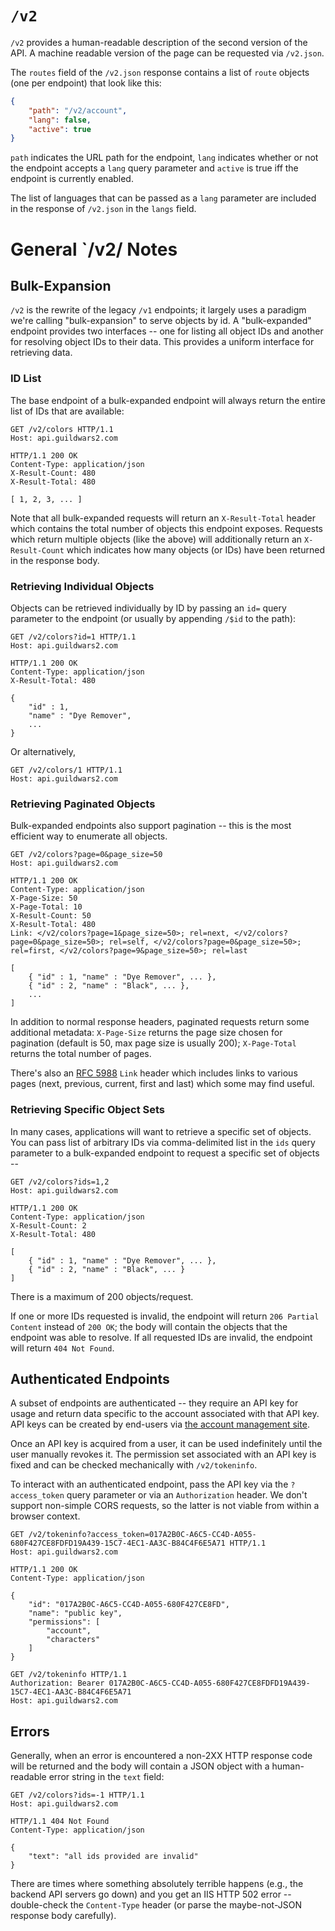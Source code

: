 # `/v2`

`/v2` provides a human-readable description of the second version of the API. A machine readable version of the page can be requested via `/v2.json`.

The `routes` field of the `/v2.json` response contains a list of `route` objects (one per endpoint) that look like this:


```json
{
    "path": "/v2/account",
    "lang": false,
    "active": true
}
```

`path` indicates the URL path for the endpoint, `lang` indicates whether or not the endpoint accepts a `lang` query parameter and `active` is true iff the endpoint is currently enabled.

The list of languages that can be passed as a `lang` parameter are included in the response of `/v2.json` in the `langs` field.

# General `/v2/ Notes

## Bulk-Expansion

`/v2` is the rewrite of the legacy `/v1` endpoints; it largely uses a paradigm we're calling "bulk-expansion" to serve objects by id. A "bulk-expanded" endpoint provides two interfaces -- one for listing all object IDs and another for resolving object IDs to their data. This provides a uniform interface for retrieving data.

### ID List

The base endpoint of a bulk-expanded endpoint will always return the entire list of IDs that are available:

```http
GET /v2/colors HTTP/1.1
Host: api.guildwars2.com

HTTP/1.1 200 OK
Content-Type: application/json
X-Result-Count: 480
X-Result-Total: 480

[ 1, 2, 3, ... ]
```

Note that all bulk-expanded requests will return an `X-Result-Total` header which contains the total number of objects this endpoint exposes. Requests which return multiple objects (like the above) will additionally return an `X-Result-Count` which indicates how many objects (or IDs) have been returned in the response body.

### Retrieving Individual Objects

Objects can be retrieved individually by ID by passing an `id=` query parameter to the endpoint (or usually by appending `/$id` to the path):

```http
GET /v2/colors?id=1 HTTP/1.1
Host: api.guildwars2.com

HTTP/1.1 200 OK
Content-Type: application/json
X-Result-Total: 480

{
	"id" : 1,
	"name" : "Dye Remover",
	...
}
```

Or alternatively,

```http
GET /v2/colors/1 HTTP/1.1
Host: api.guildwars2.com
```

### Retrieving Paginated Objects

Bulk-expanded endpoints also support pagination -- this is the most efficient way to enumerate all objects.

```http
GET /v2/colors?page=0&page_size=50
Host: api.guildwars2.com

HTTP/1.1 200 OK
Content-Type: application/json
X-Page-Size: 50
X-Page-Total: 10
X-Result-Count: 50
X-Result-Total: 480
Link: </v2/colors?page=1&page_size=50>; rel=next, </v2/colors?page=0&page_size=50>; rel=self, </v2/colors?page=0&page_size=50>; rel=first, </v2/colors?page=9&page_size=50>; rel=last

[
	{ "id" : 1, "name" : "Dye Remover", ... },
	{ "id" : 2, "name" : "Black", ... },
	...
]
```

In addition to normal response headers, paginated requests return some additional metadata: `X-Page-Size` returns the page size chosen for pagination (default is 50, max page size is usually 200); `X-Page-Total` returns the total number of pages.

There's also an [RFC 5988](https://tools.ietf.org/html/rfc5988) `Link` header which includes links to various pages (next, previous, current, first and last) which some may find useful.

### Retrieving Specific Object Sets

In many cases, applications will want to retrieve a specific set of objects. You can pass list of arbitrary IDs via comma-delimited list in the `ids` query parameter to a bulk-expanded endpoint to request a specific set of objects --

```http
GET /v2/colors?ids=1,2
Host: api.guildwars2.com

HTTP/1.1 200 OK
Content-Type: application/json
X-Result-Count: 2
X-Result-Total: 480

[
	{ "id" : 1, "name" : "Dye Remover", ... },
	{ "id" : 2, "name" : "Black", ... }
]
```

There is a maximum of 200 objects/request.

If one or more IDs requested is invalid, the endpoint will return `206 Partial Content` instead of `200 OK`; the body will contain the objects that the endpoint was able to resolve. If all requested IDs are invalid, the endpoint will return `404 Not Found`.

## Authenticated Endpoints

A subset of endpoints are authenticated -- they require an API key for usage and return data specific to the account associated with that API key. API keys can be created by end-users via [the account management site](https://account.guildwars2.com/applications).

Once an API key is acquired from a user, it can be used indefinitely until the user manually revokes it. The permission set associated with an API key is fixed and can be checked mechanically with `/v2/tokeninfo`.

To interact with an authenticated endpoint, pass the API key via the `?access_token` query parameter or via an `Authorization` header. We don't support non-simple CORS requests, so the latter is not viable from within a browser context.

```http
GET /v2/tokeninfo?access_token=017A2B0C-A6C5-CC4D-A055-680F427CE8FDFD19A439-15C7-4EC1-AA3C-B84C4F6E5A71 HTTP/1.1
Host: api.guildwars2.com

HTTP/1.1 200 OK
Content-Type: application/json

{
    "id": "017A2B0C-A6C5-CC4D-A055-680F427CE8FD",
    "name": "public key",
    "permissions": [
        "account",
        "characters"
    ]
}
```

```http
GET /v2/tokeninfo HTTP/1.1
Authorization: Bearer 017A2B0C-A6C5-CC4D-A055-680F427CE8FDFD19A439-15C7-4EC1-AA3C-B84C4F6E5A71
Host: api.guildwars2.com
```

## Errors

Generally, when an error is encountered a non-2XX HTTP response code will be returned and the body will contain a JSON object with a human-readable error string in the `text` field:

```http
GET /v2/colors?ids=-1 HTTP/1.1
Host: api.guildwars2.com

HTTP/1.1 404 Not Found
Content-Type: application/json

{
    "text": "all ids provided are invalid"
}
```

There are times where something absolutely terrible happens (e.g., the backend API servers go down) and you get an IIS HTTP 502 error -- double-check the `Content-Type` header (or parse the maybe-not-JSON response body carefully).
